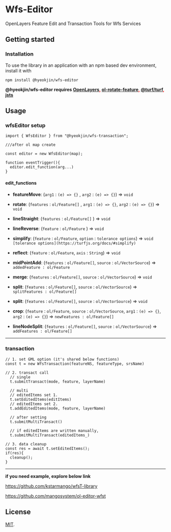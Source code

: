 # Wfs-Editor
OpenLayers Feature Edit and Transaction Tools for Wfs Services




## Getting started

### Installation
To use the library in an application with an npm based dev environment, install it with
```
npm install @hyeokjin/wfs-editor
```


**@hyeokjin/wfs-editor requires <span style="color:red"> [OpenLayers](https://www.npmjs.com/package/ol), [ol-rotate-feature](https://www.npmjs.com/package/ol-rotate-feature), [@turf/turf](https://www.npmjs.com/package/@turf/turf), [jsts](https://www.npmjs.com/package/jsts)</span>**


## Usage


### wfsEditor setup


```
import { WfsEditor } from "@hyeokjin/wfs-transaction";

///after ol map create

const editor = new WfsEditor(map);

function eventTrigger(){
  editor.edit_function(arg...)
}

```

#### edit_functions


* **featureMove**: (`arg1` : `(e) => {}` , `arg2` :  `(e) => {}`) => `void`


* **rotate**: (`features` : `ol/Feature[]` , `arg1` :  `(e) => {}`, `arg2` :  `(e) => {}`) => `void`


* **lineStraight**: (`features` : `ol/Feature[]` ) => `void`


* **lineReverse**: (`feature` : `ol/Feature` ) => `void`


* **simplify**: (`feature` : `ol/Feature`, `option` : `tolerance options`) => `void`
`[tolerance options](https://turfjs.org/docs/#simplify)` 


* **reflect**: (`feature` : `ol/Feature`, `axis` : `String`) => `void`


* **midPointAdd**: (`features` : `ol/Feature[]`, `source` : `ol/VectorSource`) => `addedFeature : ol/Feature`


* **merge**: (`features` : `ol/Feature[]`, `source` : `ol/VectorSource`) => `void`


* **split**: (`features` : `ol/Feature[]`, `source` : `ol/VectorSource`) => `splitFeatures : ol/Feature[]`


* **split**: (`features` : `ol/Feature[]`, `source` : `ol/VectorSource`) => `void`


* **crop**: (`feature` : `ol/Feature`, `source` : `ol/VectorSource`,  `arg1` :  `(e) => {}`, `arg2` :  `(e) => {}`) => `newFeatures : ol/Feature[]`


* **lineNodeSplit**: (`features` : `ol/Feature[]`, `source` : `ol/VectorSource`) => `addFeatures : ol/Feature[]`

---


### transaction
```
// 1. set GML option (it's shared below functions)
const t = new WfsTransaction(featureNS, featureType, srsName)

// 2. transact call
  // single
  t.submitTransact(mode, feature, layerName)

  // multi 
  // editedItems set 1. 
  t.setEditedItems(editItems)
  // editedItems set 2. 
  t.addEditedItems(mode, feature, layerName)

  // after setting
  t.submitMultiTransact()

  // if editedItems are written manually, 
  t.submitMultiTransact(editedItems_)

// 3. data cleanup
const res = await t.setEditedItems();
if(res){
  cleanup();
}
```


---


**if you need example, explore below link**


https://github.com/kstarmango/wfsT-library


https://github.com/mangosystem/ol-editor-wfst

## License
[MIT](LICENSE).
